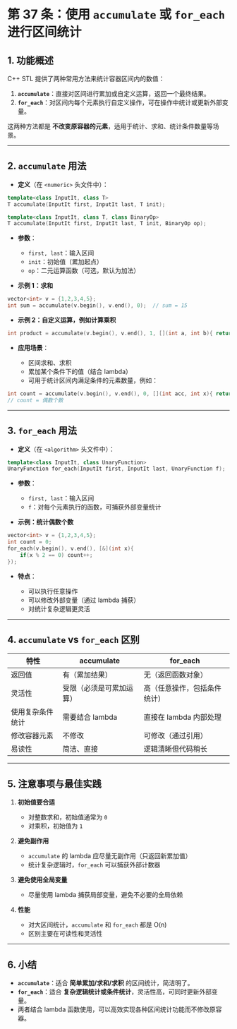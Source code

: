 # 第 37 条：使用 `accumulate` 或 `for_each` 进行区间统计

## 1. 功能概述

C++ STL 提供了两种常用方法来统计容器区间内的数值：

1. **`accumulate`**：直接对区间进行累加或自定义运算，返回一个最终结果。
2. **`for_each`**：对区间内每个元素执行自定义操作，可在操作中统计或更新外部变量。

这两种方法都是 **不改变原容器的元素**，适用于统计、求和、统计条件数量等场景。

---

## 2. `accumulate` 用法

* **定义**（在 `<numeric>` 头文件中）：

```cpp
template<class InputIt, class T>
T accumulate(InputIt first, InputIt last, T init);

template<class InputIt, class T, class BinaryOp>
T accumulate(InputIt first, InputIt last, T init, BinaryOp op);
```

* **参数**：

  * `first, last`：输入区间
  * `init`：初始值（累加起点）
  * `op`：二元运算函数（可选，默认为加法）

* **示例 1：求和**

```cpp
vector<int> v = {1,2,3,4,5};
int sum = accumulate(v.begin(), v.end(), 0);  // sum = 15
```

* **示例 2：自定义运算，例如计算乘积**

```cpp
int product = accumulate(v.begin(), v.end(), 1, [](int a, int b){ return a * b; }); // product = 120
```

* **应用场景**：

  * 区间求和、求积
  * 累加某个条件下的值（结合 lambda）
  * 可用于统计区间内满足条件的元素数量，例如：

```cpp
int count = accumulate(v.begin(), v.end(), 0, [](int acc, int x){ return acc + (x % 2 == 0); });
// count = 偶数个数
```

---

## 3. `for_each` 用法

* **定义**（在 `<algorithm>` 头文件中）：

```cpp
template<class InputIt, class UnaryFunction>
UnaryFunction for_each(InputIt first, InputIt last, UnaryFunction f);
```

* **参数**：

  * `first, last`：输入区间
  * `f`：对每个元素执行的函数，可捕获外部变量统计

* **示例：统计偶数个数**

```cpp
vector<int> v = {1,2,3,4,5};
int count = 0;
for_each(v.begin(), v.end(), [&](int x){
    if(x % 2 == 0) count++;
});
```

* **特点**：

  * 可以执行任意操作
  * 可以修改外部变量（通过 lambda 捕获）
  * 对统计复杂逻辑更灵活

---

## 4. `accumulate` vs `for_each` 区别

| 特性       | accumulate   | for_each        |
| -------- | ------------ | --------------- |
| 返回值      | 有（累加结果）      | 无（返回函数对象）       |
| 灵活性      | 受限（必须是可累加运算） | 高（任意操作，包括条件统计）  |
| 使用复杂条件统计 | 需要结合 lambda  | 直接在 lambda 内部处理 |
| 修改容器元素   | 不修改          | 可修改（通过引用）       |
| 易读性      | 简洁、直接        | 逻辑清晰但代码稍长       |

---

## 5. 注意事项与最佳实践

1. **初始值要合适**

   * 对整数求和，初始值通常为 `0`
   * 对乘积，初始值为 `1`

2. **避免副作用**

   * `accumulate` 的 lambda 应尽量无副作用（只返回新累加值）
   * 统计复杂逻辑时，`for_each` 可以捕获外部计数器

3. **避免使用全局变量**

   * 尽量使用 lambda 捕获局部变量，避免不必要的全局依赖

4. **性能**

   * 对大区间统计，`accumulate` 和 `for_each` 都是 O(n)
   * 区别主要在可读性和灵活性

---

## 6. 小结

* **`accumulate`**：适合 **简单累加/求和/求积** 的区间统计，简洁明了。
* **`for_each`**：适合 **复杂逻辑统计或条件统计**，灵活性高，可同时更新外部变量。
* 两者结合 lambda 函数使用，可以高效实现各种区间统计功能而不修改原容器。

